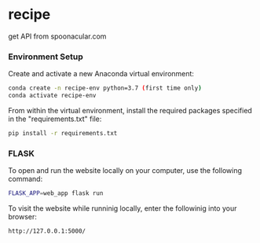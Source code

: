 # recipe

get API from spoonacular.com

### Environment Setup

Create and activate a new Anaconda virtual environment:

```sh
conda create -n recipe-env python=3.7 (first time only)
conda activate recipe-env
```

From within the virtual environment, install the required packages specified in the "requirements.txt" file:

```sh
pip install -r requirements.txt
```
### FLASK

To open and run the website locally on your computer, use the following command:

```sh
FLASK_APP=web_app flask run
```

To visit the website while runninig locally, enter the followinig into your browser:

```sh
http://127.0.0.1:5000/
```